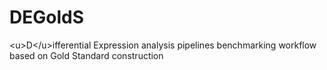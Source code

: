 # DEGoldS
&lt;u>D&lt;/u>ifferential Expression analysis pipelines benchmarking workflow based on Gold Standard construction
